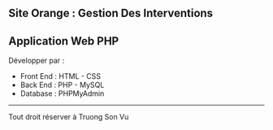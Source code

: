 Site Orange : Gestion Des Interventions
---------------------------
Application Web PHP
---------------------------
Développer par :
* Front End : HTML - CSS
* Back End : PHP - MySQL
* Database : PHPMyAdmin
--------------------------
Tout droit réserver à Truong Son Vu
